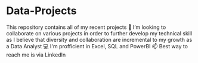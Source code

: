 # Data-Projects
This repository contains all of my recent projects
💞️ I’m looking to collaborate on various projects in order to further develop my technical skill as I believe that diversity and collaboration are incremental to my growth as a Data Analyst
💻 I'm profficient in Excel, SQL and PowerBI
📫 Best way to reach me is via LinkedIn
